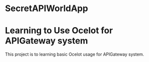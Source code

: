 # SecretAPIWorldApp
<h1>Learning to Use Ocelot for APIGateway system</h1>

<p>This project is to learning basic Ocelot usage for APIGateway system.</p>
